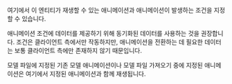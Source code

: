 여기에서 이 엔티티가 재생할 수 있는 애니메이션과 애니메이션이 발생하는 조건을 지정할 수 있습니다.

애니메이션 조건에 데이터를 제공하기 위해 동기화된 데이터를 사용하는 것을 권장합니다. 조건은 클라이언트 측에서만 작동하지만, 애니메이션을 전환하는 데 필요한 데이터는 보통 클라이언트 측에만 존재하지 않기 때문입니다.

모델 파일에 지정된 기존 모델 애니메이션이나 모델 파일 가져오기 중에 지정된 애니메이션은 여기에서 지정된 애니메이션과 함께 재생됩니다.
